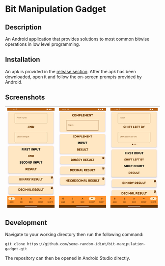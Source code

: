 # Bit Manipulation Gadget

## Description
An Android application that provides solutions to most common bitwise operations in low level
programming.

## Installation
An apk is provided in the [release section](https://github.com/some-random-idiot/bit-manipulation-gadget/releases).
After the apk has been downloaded, open it and follow the on-screen prompts provided by Android.

## Screenshots

| ![Comparison.png](Comparison.png) | ![Complement.png](Complement.png) | ![Shift.png](Shift.png) |
|-----------------------------------|-----------------------------------|-------------------------|

## Development
Navigate to your working directory then run the following command:
```
git clone https://github.com/some-random-idiot/bit-manipulation-gadget.git
```
The repository can then be opened in Android Studio directly.